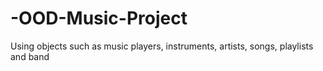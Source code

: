 # -OOD-Music-Project
Using objects such as music players, instruments, artists, songs, playlists and band
